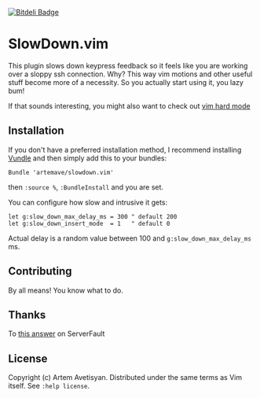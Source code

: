 [![Bitdeli Badge](https://d2weczhvl823v0.cloudfront.net/artemave/slowdown.vim/trend.png)](https://bitdeli.com/free "Bitdeli Badge")

SlowDown.vim
============

This plugin slows down keypress feedback so it feels like you are working over a sloppy ssh connection. Why? This way vim motions and other useful stuff become more of a necessity. So you actually start using it, you lazy bum!

If that sounds interesting, you might also want to check out [vim hard mode](https://github.com/wikitopian/hardmode)

Installation
------------

If you don't have a preferred installation method, I recommend installing [Vundle](https://github.com/gmarik/vundle) 
and then simply add this to your bundles:

    Bundle 'artemave/slowdown.vim'

then `:source %`, `:BundleInstall` and you are set.

You can configure how slow and intrusive it gets:

```vimsript
let g:slow_down_max_delay_ms = 300 " default 200
let g:slow_down_insert_mode  = 1   " default 0
```

Actual delay is a random value between 100 and `g:slow_down_max_delay_ms` ms.

Contributing
------------

By all means! You know what to do.

Thanks
------

To [this answer](http://superuser.com/questions/498115/limit-input-speed/498126#498126) on ServerFault

License
-------

Copyright (c) Artem Avetisyan.  Distributed under the same terms as Vim itself.
See `:help license`.
